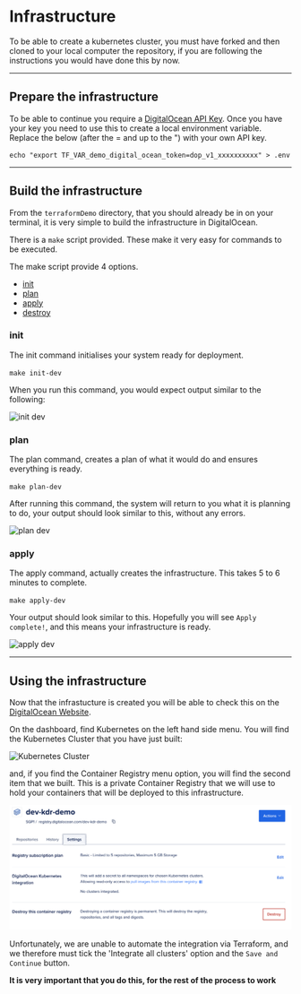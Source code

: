 # Infrastructure

To be able to create a kubernetes cluster, you must have forked and then cloned to your local computer the repository,
if you are following the instructions you would have done this by now.

----

## Prepare the infrastructure

To be able to continue you require a [DigitalOcean API Key](./apikey.md). Once you have your key you need to use this to
create a local environment variable. Replace the below (after the = and up to the ") with your own API key.

    echo "export TF_VAR_demo_digital_ocean_token=dop_v1_xxxxxxxxxx" > .env

----

## Build the infrastructure

From the `terraformDemo` directory, that you should already be in on your terminal, it is very simple to build the
infrastructure in DigitalOcean.

There is a `make` script provided. These make it very easy for commands to be executed.

The make script provide 4 options.

- [init](#init)
- [plan](#plan)
- [apply](#apply)
- [destroy](#destroy)

### init

The init command initialises your system ready for deployment.

`make init-dev`

When you run this command, you would expect output similar to the following:

![init dev](../../images/digitalocean/DO_init-dev.png)

### plan

The plan command, creates a plan of what it would do and ensures everything is ready.

`make plan-dev`

After running this command, the system will return to you what it is planning to do, your output should look similar to
this, without any errors.

![plan dev](../../images/digitalocean/DO_plan-dev.png)

### apply

The apply command, actually creates the infrastructure. This takes 5 to 6 minutes to complete.

`make apply-dev`

Your output should look similar to this. Hopefully you will see `Apply complete!`, and this means your infrastructure is
ready.

![apply dev](../../images/digitalocean/DO_apply-dev.png)



----

## Using the infrastructure

Now that the infrastucture is created you will be able to check this on
the [DigitalOcean Website](https://www.digitalocean.com).

On the dashboard, find Kubernetes on the left hand side menu. You will find the Kubernetes Cluster that you have just
built:

![Kubernetes Cluster](../../images/digitalocean/DO_kube_cluster.png)

and, if you find the Container Registry menu option, you will find the second item that we built. This is a private
Container Registry that we will use to hold your containers that will be deployed to this infrastructure.

![Container Registry](../../images/digitalocean/DO_container_registry.png)

Unfortunately, we are unable to automate the integration via Terraform, and we therefore must tick the 'Integrate all
clusters' option and the `Save and Continue` button.

**It is very important that you do this, for the rest of the process to work**